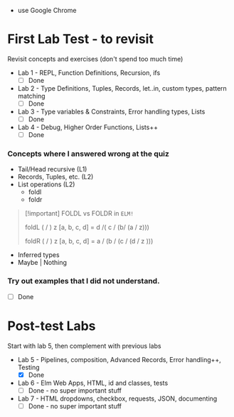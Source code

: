 - use Google Chrome

# First Lab Test - to revisit

Revisit concepts and exercises (don't spend too much time)

- Lab 1 - REPL, Function Definitions, Recursion, ifs
	- [ ] Done
- Lab 2 - Type Definitions, Tuples, Records, let..in, custom types, pattern matching
	- [ ] Done
- Lab 3 - Type variables & Constraints, Error handling types, Lists
	- [ ] Done
- Lab 4 - Debug, Higher Order Functions, Lists++
	- [ ] Done

### Concepts where I answered wrong at the quiz
- Tail/Head recursive (L1)
- Records, Tuples, etc. (L2)
- List operations (L2)
	- foldl  
	- foldr

> [!important] FOLDL vs FOLDR in `ELM!`
> 
> foldL ( / ) z \[a, b, c, d\] = d /( c / (b/ (a / z)))
> 
> foldR ( / ) z \[a, b, c, d] = a / (b / (c / (d / z )))

- Inferred types
- Maybe | Nothing

### Try out examples that I did not understand.
- [ ] Done

# Post-test Labs

Start with lab 5, then complement with previous labs

- Lab 5 - Pipelines, composition, Advanced Records, Error handling++,  Testing
	- [x] Done
- Lab 6 - Elm Web Apps, HTML, id and classes, tests
	- [ ] Done - no super important stuff
- Lab 7 - HTML dropdowns, checkbox, requests, JSON, documenting
	- [ ] Done - no super important stuff